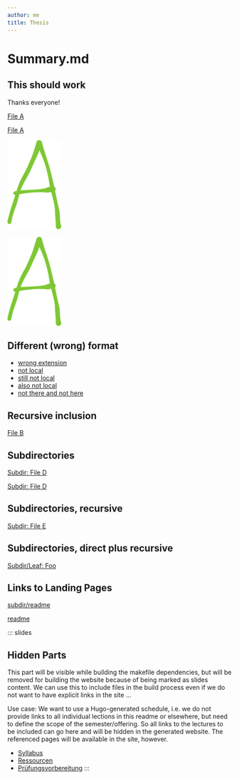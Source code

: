 ```yaml
---
author: me
title: Thesis
---
```


# Summary.md

## This should work

Thanks everyone!

[File A](file-a.md)

[File A](file-a.md)

![Image A (from Readme.md)](img/a.png)

![](img/a.png)


## Different (wrong) format

-   [wrong extension](file-c.png)
-   [not local](https://pandoc.org/lua-filters.html)
-   [still not local](https://pandoc.org/lua-filters.md)
-   [also not local](http://pandoc.org/lua-filters.md)
-   [not there and not here](wuppie.md)


## Recursive inclusion

[File B](file-b.md)


## Subdirectories

[Subdir: File D](subdir/file-d.md)

[Subdir: File D](./subdir/file-d.md)


## Subdirectories, recursive

[Subdir: File E](subdir/file-e.md)


## Subdirectories, direct plus recursive

[Subdir/Leaf: Foo](subdir/leaf/foo.md)


## Links to Landing Pages

[subdir/readme](subdir/readme.md)

[readme](readme.md)


::: slides
## Hidden Parts

This part will be visible while building the makefile dependencies, but will be removed for building
the website because of being marked as slides content. We can use this to include files in the build
process even if we do not want to have explicit links in the site ...

Use case: We want to use a Hugo-generated schedule, i.e. we do not provide links to all individual
lections in this readme or elsewhere, but need to define the scope of the semester/offering. So all
links to the lectures to be included can go here and will be hidden in the generated website. The
referenced pages will be available in the site, however.

-   [Syllabus](orga/syllabus.md)
-   [Ressourcen](orga/resources.md)
-   [Prüfungsvorbereitung](orga/exams.md)
:::
